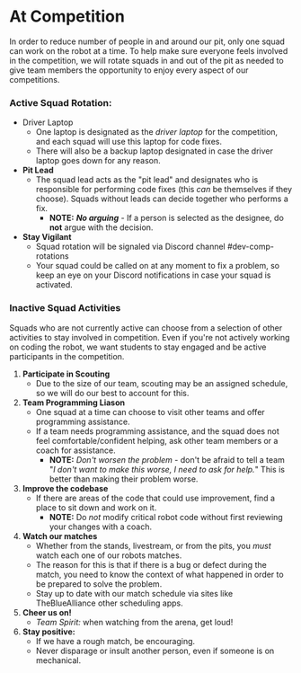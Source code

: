 # At Competition
In order to reduce number of people in and around our pit, only one squad can work on the robot at a time. To help make sure everyone feels involved in the competition, we will rotate squads in and out of the pit as needed to give team members the opportunity to enjoy every aspect of our competitions.

### Active Squad Rotation:
- Driver Laptop
	- One laptop is designated as the *driver laptop* for the competition, and each squad will use this laptop for code fixes. 
	- There will also be a backup laptop designated in case the driver laptop goes down for any reason.
- **Pit Lead**
	- The squad lead acts as the "pit lead" and designates who is responsible for performing  code fixes (this *can* be themselves if they choose). Squads without leads can decide together who performs a fix. 
		- **NOTE:** ***No arguing*** - If a person is selected as the designee, do **not** argue with the decision.
- **Stay Vigilant**
	- Squad rotation will be signaled via Discord channel #dev-comp-rotations
	- Your squad could be called on at any moment to fix a problem, so keep an eye on your Discord notifications in case your squad is activated.

### Inactive Squad Activities
Squads who are not currently active can choose from a selection of other activities to stay involved in competition. Even if you're not actively working on coding the robot, we want students to stay engaged and be active participants in the competition. 
1. **Participate in Scouting**
	- Due to the size of our team, scouting may be an assigned schedule, so we will do our best to account for this. 
2. **Team Programming Liason**
	- One squad at a time can choose to visit other teams and offer programming assistance. 
	- If a team needs programming assistance, and the squad does not feel comfortable/confident helping, ask other team members or a coach for assistance.
		- **NOTE:** *Don't worsen the problem* - don't be afraid to tell a team "*I don't want to make this worse, I need to ask for help.*" This is better than making their problem worse.
3. **Improve the codebase**
	- If there are areas of the code that could use improvement, find a place to sit down and work on it.
		- **NOTE:** Do *not* modify critical robot code without first reviewing your changes with a coach.
4. **Watch our matches**
	- Whether from the stands, livestream, or from the pits, you *must* watch each one of our robots matches. 
	- The reason for this is that if there is a bug or defect during the match, you need to know the context of what happened in order to be prepared to solve the problem. 
	- Stay up to date with our match schedule via sites like TheBlueAlliance other scheduling apps.
5. **Cheer us on!**
	- *Team Spirit:* when watching from the arena, get loud!
6. **Stay positive:** 
	- If we have a rough match, be encouraging. 
	- Never disparage or insult another person, even if someone is on mechanical.

